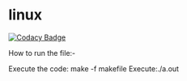 # linux

[![Codacy Badge](https://api.codacy.com/project/badge/Grade/9e84073120cb430291924e0564fd5039)](https://app.codacy.com/gh/99002437/linux-1?utm_source=github.com&utm_medium=referral&utm_content=99002437/linux-1&utm_campaign=Badge_Grade)

How to run the file:-

Execute the code: make -f makefile
Execute:./a.out
